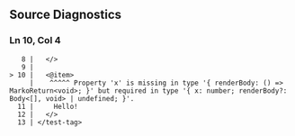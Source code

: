 ## Source Diagnostics
### Ln 10, Col 4
```marko
   8 |   </>
   9 |
> 10 |   <@item>
     |    ^^^^^ Property 'x' is missing in type '{ renderBody: () => MarkoReturn<void>; }' but required in type '{ x: number; renderBody?: Body<[], void> | undefined; }'.
  11 |     Hello!
  12 |   </>
  13 | </test-tag>
```

